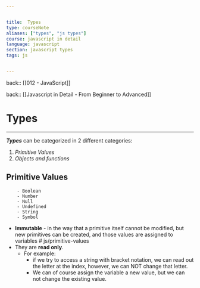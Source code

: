 ```yaml
---


title:  Types
type: courseNote
aliases: ["types", "js types"]
course: javascript in detail
language: javascript
section: javascript types
tags: js


---
```

back:: [[012 - JavaScript]]

back:: [[Javascript in Detail - From Beginner to Advanced]]


# Types
---

**_Types_** can be categorized in 2 different categories:
1. _Primitive Values_
2. _Objects and functions_


## Primitive Values

		- Boolean
		- Number
		- Null
		- Undefined
		- String
		- Symbol

- **Immutable** - in the way that a primitive itself cannot be modified, but new primitives can be created, and those values are assigned to variables # js/primitive-values
- They are **read only**.
	- For example:
		- if we try to access a string with bracket notation, we can read out the letter at the index, however, we can NOT change that letter.
		- We can of course assign the variable a new value, but we can not change the existing value.